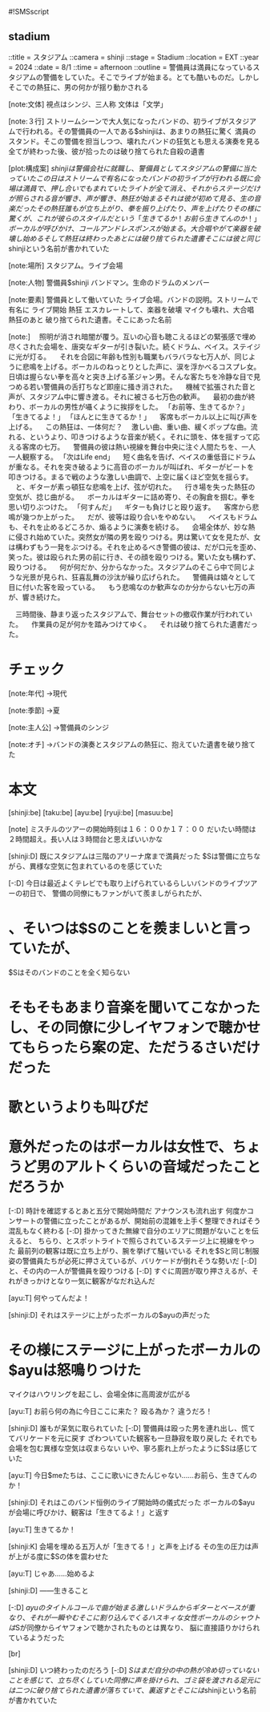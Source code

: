 #!SMSscript

## stadium

::title = スタジアム
::camera = shinji
::stage = Stadium
::location = EXT
::year = 2024
::date = 8/1
::time = afternoon
::outline = 警備員は満員になっているスタジアムの警備をしていた。そこでライブが始まる。とても酷いものだ。しかしそこでの熱狂に、男の何かが揺り動かされる

[note:文体]
視点はシンジ、三人称
文体は「文学」

[note:３行]
ストリームシーンで大人気になったバンドの、初ライブがスタジアムで行われる。その警備員の一人である$shinjiは、あまりの熱狂に驚く
満員のスタンド。そこの警備を担当しつつ、壊れたバンドの狂気とも思える演奏を見る
全てが終わった後、彼が拾ったのは破り捨てられた自殺の遺書

[plot:構成案]
$shinjiは警備会社に就職し、警備員としてスタジアムの警備に当たっていた
この日はストリームで有名になったバンドの初ライブが行われる
既に会場は満員で、押し合いでもまれていた
ライトが全て消え、それからステージだけが照らされる
音が響き、声が響き、熱狂が始まる
それは彼が初めて見る、生の音楽だった
その熱狂
誰もが立ち上がり、拳を振り上げたり、声を上げたり
その様に驚くが、これが彼らのスタイルだという
「生きてるか！　お前ら生きてんのか！」
ボーカルが呼びかけ、コールアンドレスポンスが始まる。大合唱
やがて楽器を破壊し始める
そして熱狂は終わった
あとには破り捨てられた遺書
そこには彼と同じ$shinjiという名前が書かれていた

[note:場所]
スタジアム。ライブ会場

[note:人物]
警備員$shinji
バンドマン。生命のドラムのメンバー

[note:要素]
警備員として働いていた
ライブ会場。バンドの説明。ストリームで有名に
ライブ開始
熱狂
エスカレートして、楽器を破壊
マイクも壊れ、大合唱
熱狂のあと
破り捨てられた遺書。そこにあった名前

[note:]
　照明が消され暗闇が覆う。互いの心音も聴こえるほどの緊張感で埋め尽くされた会場を、唐突なギターが引き裂いた。続くドラム、ベイス。ステイジに光が灯る。
　それを合図に年齢も性別も職業もバラバラな七万人が、同じように悲鳴を上げる。ボーカルのねっとりとした声に、涙を浮かべるコスプレ女。日頃は握らない拳を高々と突き上げる革ジャン男。そんな客たちを冷静な目で見つめる若い警備員の舌打ちなど即座に掻き消された。
　機械で拡張された音と声が、スタジアム中に響き渡る。それに被さる七万色の歓声。
　最初の曲が終わり、ボーカルの男性が囁くように挨拶をした。
「お前等、生きてるか？」
「生きてるよ！」
「ほんとに生きてるか！」
　客席もボーカル以上に叫び声を上げる。
　この熱狂は、一体何だ？
　激しい曲、重い曲、緩くポップな曲。流れる、というより、叩きつけるような音楽が続く。それに頭を、体を揺すって応える客席の七万。
　警備員の彼は熱い視線を舞台中央に注ぐ人間たちを、一人一人観察する。
「次はLife end」
　短く曲名を告げ、ベイスの重低音にドラムが重なる。それを突き破るように高音のボーカルが叫ばれ、ギターがビートを叩きつける。まるで戦のような激しい曲調で、上空に届くほど空気を揺らす。
　と、ギターが素っ頓狂な悲鳴を上げ、弦が切れた。
　行き場を失った熱狂の空気が、捻じ曲がる。
　ボーカルはギターに詰め寄り、その胸倉を掴む。拳を思い切りぶつけた。
「何すんだ」
　ギターも負けじと殴り返す。
　客席から悲鳴が幾つか上がった。
　だが、彼等は殴り合いをやめない。
　ベイスもドラムも、それを止めるどころか、煽るように演奏を続ける。
　会場全体が、妙な熱に侵され始めていた。突然女が隣の男を殴りつける。男は驚いて女を見たが、女は構わずもう一発をぶつける。それを止めるべき警備の彼は、だが口元を歪め、笑った。彼は殴られた男の前に行き、その顔を殴りつける。驚いた女も構わず、殴りつける。
　何が何だか、分からなかった。スタジアムのそこら中で同じような光景が見られ、狂喜乱舞の沙汰が繰り広げられた。
　警備員は嬉々として目に付いた客を殴っている。
　もう悲鳴なのか歓声なのか分からない七万の声が、響き続けた。

　三時間後、静まり返ったスタジアムで、舞台セットの撤収作業が行われていた。
　作業員の足が何かを踏みつけてゆく。
　それは破り捨てられた遺書だった。

# チェック

[note:年代]
→現代

[note:季節]
→夏

[note:主人公]
→警備員のシンジ

[note:オチ]
→バンドの演奏とスタジアムの熱狂に、抱えていた遺書を破り捨てた

# 本文

[shinji:be]
[taku:be]
[ayu:be]
[ryuji:be]
[masuu:be]

[note]
ミスチルのツアーの開始時刻は１６：００か１７：００
だいたい時間は２時間超え。長い人は３時間台と思えばいいかな

[shinji:D]
既にスタジアムは三階のアリーナ席まで満員だった
$Sは警備に立ちながら、異様な空気に包まれているのを感じていた

[-:D]
今日は最近よくテレビでも取り上げられているらしいバンドのライブツアーの初日で、
警備の同僚にもファンがいて羨ましがられたが、
# 、そいつは$Sのことを羨ましいと言っていたが、
$Sはそのバンドのことを全く知らない
# そもそもあまり音楽を聞いてこなかったし、その同僚に少しイヤフォンで聴かせてもらったら案の定、ただうるさいだけだった
# 歌というよりも叫びだ
# 意外だったのはボーカルは女性で、ちょうど男のアルトくらいの音域だったことだろうか

[-:D]
時計を確認するとあと五分で開始時間だ
アナウンスも流れ出す
何度かコンサートの警備に立ったことがあるが、開始前の混雑を上手く整理できればそう混乱もなく終わる
[-:D]
掛かってきた無線で自分のエリアに問題がないことを伝えると、
ちらり、とスポットライトで照らされているステージ上に視線をやった
最前列の観客は既に立ち上がり、腕を挙げて騒いでいる
それを$Sと同じ制服姿の警備員たちが必死に押さえているが、バリケードが倒れそうな勢いだ
[-:D]
と、その内の一人が警備員を殴りつける
[-:D]
すぐに周囲が取り押さえるが、それがきっかけとなり一気に観客がなだれ込んだ

[ayu:T]
何やってんだよ！

[shinji:D]
それはステージに上がったボーカルの$ayuの声だった
# その様にステージに上がったボーカルの$ayuは怒鳴りつけた
マイクはハウリングを起こし、会場全体に高周波が広がる

[ayu:T]
お前ら何の為に今日ここに来た？
殴る為か？
違うだろ！

[shinji:D]
誰もが呆気に取られていた
[-:D]
警備員は殴った男を連れ出し、慌ててバリケードを元に戻す
ざわついていた観客も一旦静寂を取り戻した
それでも会場を包む異様な空気は収まらない
いや、寧ろ膨れ上がったように$Sは感じていた

[ayu:T]
今日$meたちは、ここに歌いにきたんじゃない……お前ら、生きてんのか！

[shinji:D]
それはこのバンド恒例のライブ開始時の儀式だった
ボーカルの$ayuが会場に呼びかけ、観客は「生きてるよ！」と返す

[ayu:T]
生きてるか！

[shinji:K]
会場を埋める五万人が「生きてる！」と声を上げる
その生の圧力は声が上がる度に$Sの体を震わせた

[ayu:T]
じゃあ……始めるよ

[shinji:D]
――生きること

[-:D]
$ayuのタイトルコールで曲が始まる
激しいドラムからギターとベースが重なり、それが一瞬やむ
そこに割り込んでくるハスキィな女性ボーカルのシャウトは$Sが同僚からイヤフォンで聴かされたものとは異なり、
脳に直接語りかけられているようだった

[br]

[shinji:D]
いつ終わったのだろう
[-:D]
$Sはまだ自分の中の熱が冷め切っていないことを感じて、立ち尽くしていた
同僚に声を掛けられ、ゴミ袋を渡される
足元には二つに破り捨てられた遺書が落ちていて、裏返すとそこには$shinjiという名前が書かれていた
